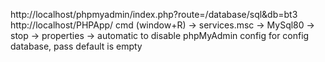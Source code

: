 http://localhost/phpmyadmin/index.php?route=/database/sql&db=bt3
http://localhost/PHPApp/
cmd (window+R) -> services.msc -> MySql80 -> stop -> properties -> automatic to disable
phpMyAdmin config for config database, pass default is empty
